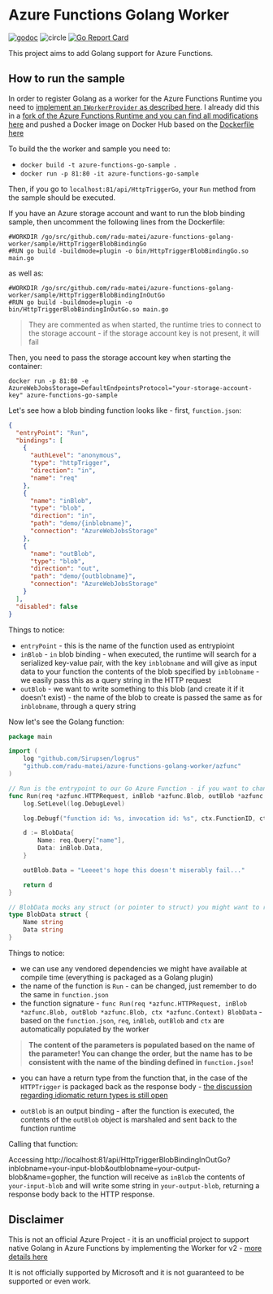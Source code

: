 Azure Functions Golang Worker
=============================

[![godoc](https://godoc.org/github.com/radu-matei/azure-functions-golang-worker?status.svg)](https://godoc.org/github.com/radu-matei/azure-functions-golang-worker)
![circle](https://circleci.com/gh/radu-matei/azure-functions-golang-worker.png?style=shield&circle-token=:circle-token)
[![Go Report Card](https://goreportcard.com/badge/github.com/radu-matei/azure-functions-golang-worker)](https://goreportcard.com/report/github.com/radu-matei/azure-functions-golang-worker)


This project aims to add Golang support for Azure Functions.

How to run the sample
---------------------

In order to register Golang as a worker for the Azure Functions Runtime you need to [implement an `IWorkerProvider` as described here](https://github.com/Azure/azure-webjobs-sdk-script/wiki/Language-Extensibility).
I already did this in a [fork of the Azure Functions Runtime and you can find all modifications here](https://github.com/Azure/azure-webjobs-sdk-script/compare/dev...radu-matei:golang-worker) and pushed a Docker image on Docker Hub based on the [Dockerfile here](https://github.com/radu-matei/azure-webjobs-sdk-script/blob/golang-worker/Dockerfile)

To build the the worker and sample you need to: 
 
- `docker build -t azure-functions-go-sample .` 
- `docker run -p 81:80 -it azure-functions-go-sample`

Then, if you go to `localhost:81/api/HttpTriggerGo`, your `Run` method from the sample should be executed.

If you have an Azure storage account and want to run the blob binding sample, then uncomment the following lines from the Dockerfile:

```
#WORKDIR /go/src/github.com/radu-matei/azure-functions-golang-worker/sample/HttpTriggerBlobBindingGo
#RUN go build -buildmode=plugin -o bin/HttpTriggerBlobBindingGo.so main.go
```

as well as:

```
#WORKDIR /go/src/github.com/radu-matei/azure-functions-golang-worker/sample/HttpTriggerBlobBindingInOutGo
#RUN go build -buildmode=plugin -o bin/HttpTriggerBlobBindingInOutGo.so main.go
```

> They are commented as when started, the runtime tries to connect to the storage account - if the storage account key is not present, it will fail

Then, you need to pass the storage account key when starting the container:

`docker run -p 81:80 -e AzureWebJobsStorage=DefaultEndpointsProtocol="your-storage-account-key" azure-functions-go-sample`


Let's see how a blob binding function looks like - first, `function.json`:

```json
{
  "entryPoint": "Run",
  "bindings": [
    {
      "authLevel": "anonymous",
      "type": "httpTrigger",
      "direction": "in",
      "name": "req"
    },
    {
      "name": "inBlob",
      "type": "blob",
      "direction": "in",
      "path": "demo/{inblobname}",
      "connection": "AzureWebJobsStorage"
    },
    {
      "name": "outBlob",
      "type": "blob",
      "direction": "out",
      "path": "demo/{outblobname}",
      "connection": "AzureWebJobsStorage"
    }
  ],
  "disabled": false
}
```

Things to notice:

- `entryPoint` - this is the name of the function used as entrypioint
- `inBlob` - `in` blob binding - when executed, the runtime will search for a serialized key-value pair, with the key `inblobname` and will give as input data to your function the contents of the blob specified by `inblobname` - we easily pass this as a query string in the HTTP request
- `outBlob` - we want to write something to this blob (and create it if it doesn't exist) - the name of the blob to create is passed the same as for `inblobname`, through a query string

Now let's see the Golang function:

```go
package main

import (
	log "github.com/Sirupsen/logrus"
	"github.com/radu-matei/azure-functions-golang-worker/azfunc"
)

// Run is the entrypoint to our Go Azure Function - if you want to change it, see function.json
func Run(req *azfunc.HTTPRequest, inBlob *azfunc.Blob, outBlob *azfunc.Blob, ctx *azfunc.Context) BlobData {
	log.SetLevel(log.DebugLevel)

	log.Debugf("function id: %s, invocation id: %s", ctx.FunctionID, ctx.InvocationID)

	d := BlobData{
		Name: req.Query["name"],
		Data: inBlob.Data,
	}

	outBlob.Data = "Leeeet's hope this doesn't miserably fail..."

	return d
}

// BlobData mocks any struct (or pointer to struct) you might want to return
type BlobData struct {
	Name string
	Data string
}

```

Things to notice:

- we can use any vendored dependencies we might have available at compile time (everything is packaged as a Golang plugin)
- the name of the function is `Run` - can be changed, just remember to do the same in `function.json`
- the function signature - `func Run(req *azfunc.HTTPRequest, inBlob *azfunc.Blob, outBlob *azfunc.Blob, ctx *azfunc.Context) BlobData` - based on the `function.json`, `req`, `inBlob`, `outBlob` and `ctx` are automatically populated by the worker

> **The content of the parameters is populated based on the name of the parameter! You can change the order, but the name has to be consistent with the name of the binding defined in `function.json`!**

- you can have a return type from the function that, in the case of the `HTTPTrigger` is packaged back as the response body - [the discussion regarding idiomatic return types is still open](https://github.com/radu-matei/azure-functions-golang-worker/issues/4)

- `outBlob` is an output binding - after the function is executed, the contents of the `outBlob` object is marshaled and sent back to the function runtime


Calling that function:

Accessing http://localhost:81/api/HttpTriggerBlobBindingInOutGo?inblobname=your-input-blob&outblobname=your-output-blob&name=gopher, the function will receive as `inBlob` the contents of `your-input-blob` and will write some string in `your-output-blob`, returning a response body back to the HTTP response.



Disclaimer
----------
This is not an official Azure Project - it is an unofficial project to support native Golang in Azure Functions by implementing the Worker for v2 - [more details here](https://github.com/Azure/azure-webjobs-sdk-script/wiki/Language-Extensibility)

It is not officially supported by Microsoft and it is not guaranteed to be supported or even work.
